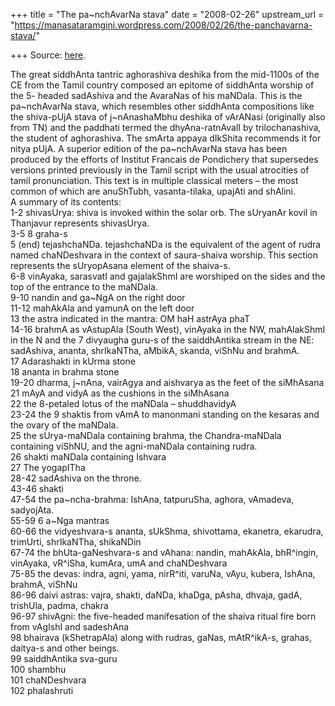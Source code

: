+++
title = "The pa~nchAvarNa stava"
date = "2008-02-26"
upstream_url = "https://manasataramgini.wordpress.com/2008/02/26/the-panchavarna-stava/"

+++
Source: [here](https://manasataramgini.wordpress.com/2008/02/26/the-panchavarna-stava/).

The great siddhAnta tantric aghorashiva deshika from the mid-1100s of the CE from the Tamil country composed an epitome of siddhAnta worship of the 5- headed sadAshiva and the AvaraNas of his maNDala. This is the pa\~nchAvarNa stava, which resembles other siddhAnta compositions like the shiva-pUjA stava of j\~nAnashaMbhu deshika of vArANasi (originally also from TN) and the paddhati termed the dhyAna-ratnAvalI by trilochanashiva, the student of aghorashiva. The smArta appaya dIkShita recommends it for nitya pUjA. A superior edition of the pa\~nchAvarNa stava has been produced by the efforts of Institut Francais de Pondichery that supersedes versions printed previously in the Tamil script with the usual atrocities of tamil pronunciation. This text is in multiple classical meters – the most common of which are anuShTubh, vasanta-tilaka, upajAti and shAlini.  
A summary of its contents:  
1-2 shivasUrya: shiva is invoked within the solar orb. The sUryanAr kovil in Thanjavur represents shivasUrya.  
3-5 8 graha-s  
5 (end) tejashchaNDa. tejashchaNDa is the equivalent of the agent of rudra named chaNDeshvara in the context of saura-shaiva worship. This section represents the sUryopAsana element of the shaiva-s.  
6-8 vinAyaka, sarasvatI and gajalakShmI are worshiped on the sides and the top of the entrance to the maNDala.  
9-10 nandin and ga\~NgA on the right door  
11-12 mahAkAla and yamunA on the left door  
13 the astra indicated in the mantra: OM haH astrAya phaT  
14-16 brahmA as vAstupAla (South West), vinAyaka in the NW, mahAlakShmI in the N and the 7 divyaugha guru-s of the saiddhAntika stream in the NE: sadAshiva, ananta, shrIkaNTha, aMbikA, skanda, viShNu and brahmA.  
17 Adarashakti in kUrma stone  
18 ananta in brahma stone  
19-20 dharma, j\~nAna, vairAgya and aishvarya as the feet of the siMhAsana  
21 mAyA and vidyA as the cushions in the siMhAsana  
22 the 8-petaled lotus of the maNDala – shuddhavidyA  
23-24 the 9 shaktis from vAmA to manonmani standing on the kesaras and the ovary of the maNDala.  
25 the sUrya-maNDala containing brahma, the Chandra-maNDala containing viShNU, and the agni-maNDala containing rudra.  
26 shakti maNDala containing Ishvara  
27 The yogapITha  
28-42 sadAshiva on the throne.  
43-46 shakti  
47-54 the pa\~ncha-brahma: IshAna, tatpuruSha, aghora, vAmadeva, sadyojAta.  
55-59 6 a\~Nga mantras  
60-66 the vidyeshvara-s ananta, sUkShma, shivottama, ekanetra, ekarudra, trimUrti, shrIkaNTha, shikaNDin  
67-74 the bhUta-gaNeshvara-s and vAhana: nandin, mahAkAla, bhR^ingin, vinAyaka, vR^iSha, kumAra, umA and chaNDeshvara  
75-85 the devas: indra, agni, yama, nirR^iti, varuNa, vAyu, kubera, IshAna, brahmA, viShNu  
86-96 daivi astras: vajra, shakti, daNDa, khaDga, pAsha, dhvaja, gadA, trishUla, padma, chakra  
96-97 shivAgni: the five-headed manifesation of the shaiva ritual fire born from vAgIshI and sadeshAna  
98 bhairava (kShetrapAla) along with rudras, gaNas, mAtR^ikA-s, grahas, daitya-s and other beings.  
99 saiddhAntika sva-guru  
100 shambhu  
101 chaNDeshvara  
102 phalashruti

